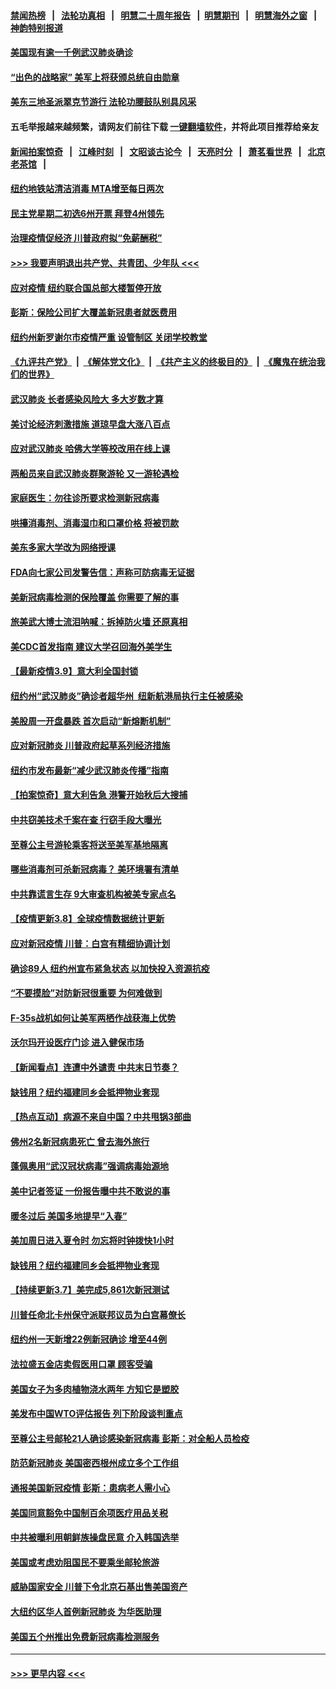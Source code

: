 #### [禁闻热榜](热点新闻.md?=0)  &nbsp;&nbsp;|&nbsp;&nbsp; [法轮功真相](https://github.com/gfw-breaker/truth/blob/master/README.md?=0) &nbsp;&nbsp;|&nbsp;&nbsp; [明慧二十周年报告](https://github.com/gfw-breaker/mh-reports/blob/master/README.md?=0) &nbsp;&nbsp;|&nbsp;&nbsp;[明慧期刊](https://github.com/gfw-breaker/mh-qikan) &nbsp;&nbsp;|&nbsp;&nbsp; [明慧海外之窗](https://github.com/gfw-breaker/mh-news/blob/master/README.md?=0) &nbsp;&nbsp;|&nbsp;&nbsp; [神韵特别报道](https://github.com/gfw-breaker/mh-news/blob/master/shenyun.md?=0)
#### [美国现有逾一千例武汉肺炎确诊](../pages/nsc412/n11932451.md?t=03112303) 
#### [“出色的战略家” 美军上将获颁总统自由勋章](../pages/nsc412/n11932193.md?t=03112303) 
#### [美东三地圣派翠克节游行  法轮功腰鼓队别具风采](../pages/nsc412/n11931646.md?t=03112303) 
#### 五毛举报越来越频繁，请网友们前往下载 [一键翻墙软件](https://github.com/gfw-breaker/ssr-accounts)，并将此项目推荐给亲友
#### [新闻拍案惊奇](https://github.com/gfw-breaker/banned-news/blob/master/pages/link4.md) &nbsp;&nbsp;|&nbsp;&nbsp; [江峰时刻](https://github.com/gfw-breaker/banned-news/blob/master/pages/link4.md) &nbsp;&nbsp;|&nbsp;&nbsp; [文昭谈古论今](https://github.com/gfw-breaker/banned-news/blob/master/pages/link4.md) &nbsp;&nbsp;|&nbsp;&nbsp; [天亮时分](https://github.com/gfw-breaker/banned-news/blob/master/pages/link4.md) &nbsp;&nbsp;|&nbsp;&nbsp; [萧茗看世界](https://github.com/gfw-breaker/banned-news/blob/master/pages/link4.md) &nbsp;&nbsp;|&nbsp;&nbsp; [北京老茶馆](https://github.com/gfw-breaker/banned-news/blob/master/pages/link4.md) &nbsp;&nbsp;|&nbsp;&nbsp; 
#### [纽约地铁站清洁消毒  MTA增至每日两次](../pages/nsc412/n11931570.md?t=03112303) 
#### [民主党星期二初选6州开票 拜登4州领先](../pages/nsc412/n11931114.md?t=03112303) 
#### [治理疫情促经济 川普政府拟“免薪酬税”](../pages/nsc412/n11931088.md?t=03112303) 
#### [>>> 我要声明退出共产党、共青团、少年队 <<<](https://github.com/begood0513/goodnews/blob/master/quit/letter.md) 
#### [应对疫情 纽约联合国总部大楼暂停开放](../pages/nsc412/n11930658.md?t=03112303) 
#### [彭斯：保险公司扩大覆盖新冠患者就医费用](../pages/nsc412/n11930726.md?t=03112303) 
#### [纽约州新罗谢尔市疫情严重  设管制区 关闭学校教堂](../pages/nsc412/n11930740.md?t=03112303) 
#### [《九评共产党》](https://github.com/begood0513/9ping.md/blob/master/README.md) &nbsp;|&nbsp; [《解体党文化》](../../../../jtdwh.md/blob/master/README.md)  &nbsp;|&nbsp; [《共产主义的终极目的》](../../../../gczydzjmd.md/blob/master/README.md) &nbsp;|&nbsp; [《魔鬼在统治我们的世界》](../../../../mgztzwmdsj.md/blob/master/README.md) 
#### [武汉肺炎 长者感染风险大 多大岁数才算](../pages/nsc412/n11930449.md?t=03112303) 
#### [美讨论经济刺激措施 道琼早盘大涨八百点](../pages/nsc412/n11930191.md?t=03112303) 
#### [应对武汉肺炎 哈佛大学等校改用在线上课](../pages/nsc412/n11930193.md?t=03112303) 
#### [两船员来自武汉肺炎群聚游轮 又一游轮遇检](../pages/nsc412/n11929594.md?t=03112303) 
#### [家庭医生：勿往诊所要求检测新冠病毒](../pages/nsc412/n11928883.md?t=03112303) 
#### [哄擡消毒剂、消毒湿巾和口罩价格  将被罚款](../pages/nsc412/n11928907.md?t=03112303) 
#### [美东多家大学改为网络授课](../pages/nsc412/n11928896.md?t=03112303) 
#### [FDA向七家公司发警告信：声称可防病毒无证据](../pages/nsc412/n11928912.md?t=03112303) 
#### [美新冠病毒检测的保险覆盖 你需要了解的事](../pages/nsc412/n11928755.md?t=03112303) 
#### [旅美武大博士流泪呐喊：拆掉防火墙 还原真相](../pages/nsc412/n11928097.md?t=03112303) 
#### [美CDC首发指南 建议大学召回海外美学生](../pages/nsc412/n11928060.md?t=03112303) 
#### [【最新疫情3.9】意大利全国封锁](../pages/nsc412/n11925735.md?t=03112303) 
#### [纽约州“武汉肺炎”确诊者超华州  纽新航港局执行主任被感染](../pages/nsc412/n11927714.md?t=03112303) 
#### [美股周一开盘暴跌 首次启动“新熔断机制”](../pages/nsc412/n11927447.md?t=03112303) 
#### [应对新冠肺炎 川普政府起草系列经济措施](../pages/nsc412/n11927327.md?t=03112303) 
#### [纽约市发布最新“减少武汉肺炎传播”指南](../pages/nsc412/n11926234.md?t=03112303) 
#### [【拍案惊奇】意大利告急 港警开始秋后大搜捕](../pages/nsc412/n11926063.md?t=03112303) 
#### [中共窃美技术千案在查 行窃手段大曝光](../pages/nsc412/n11874117.md?t=03112303) 
#### [至尊公主号游轮乘客将送至美军基地隔离](../pages/nsc412/n11925689.md?t=03112303) 
#### [哪些消毒剂可杀新冠病毒？ 美环境署有清单](../pages/nsc412/n11923343.md?t=03112303) 
#### [中共靠谎言生存 9大审查机构被美专家点名](../pages/nsc412/n11925444.md?t=03112303) 
#### [【疫情更新3.8】全球疫情数据统计更新](../pages/nsc412/n11923562.md?t=03112303) 
#### [应对新冠疫情 川普：白宫有精细协调计划](../pages/nsc412/n11925128.md?t=03112303) 
#### [确诊89人  纽约州宣布紧急状态  以加快投入资源抗疫](../pages/nsc412/n11925077.md?t=03112303) 
#### [“不要摸脸”对防新冠很重要 为何难做到](../pages/nsc412/n11916113.md?t=03112303) 
#### [F-35s战机如何让美军两栖作战获海上优势](../pages/nsc412/n11896520.md?t=03112303) 
#### [沃尔玛开设医疗门诊 进入健保市场](../pages/nsc412/n11923534.md?t=03112303) 
#### [【新闻看点】连遭中外谴责 中共末日节奏？](../pages/nsc412/n11923402.md?t=03112303) 
#### [缺钱用？纽约福建同乡会抵押物业套现](../pages/nsc412/n11923090.md?t=03112303) 
#### [【热点互动】病源不来自中国？中共甩锅3部曲](../pages/nsc412/n11923404.md?t=03112303) 
#### [佛州2名新冠病患死亡 曾去海外旅行](../pages/nsc412/n11923309.md?t=03112303) 
#### [蓬佩奥用“武汉冠状病毒”强调病毒始源地](../pages/nsc412/n11923252.md?t=03112303) 
#### [美中记者签证 一份报告曝中共不敢说的事](../pages/nsc412/n11923242.md?t=03112303) 
#### [暖冬过后 美国多地提早“入春”](../pages/nsc412/n11923232.md?t=03112303) 
#### [美加周日进入夏令时 勿忘将时钟拨快1小时](../pages/nsc412/n11923222.md?t=03112303) 
#### [缺钱用？纽约福建同乡会抵押物业套现](../pages/nsc412/n11921870.md?t=03112303) 
#### [【持续更新3.7】美完成5,861次新冠测试](../pages/nsc412/n11921647.md?t=03112303) 
#### [川普任命北卡州保守派联邦议员为白宫幕僚长](../pages/nsc412/n11922507.md?t=03112303) 
#### [纽约州一天新增22例新冠确诊  增至44例](../pages/nsc412/n11922043.md?t=03112303) 
#### [法拉盛五金店卖假医用口罩  顾客受骗](../pages/nsc412/n11922036.md?t=03112303) 
#### [美国女子为多肉植物浇水两年 方知它是塑胶](../pages/nsc412/n11921742.md?t=03112303) 
#### [美发布中国WTO评估报告 列下阶段谈判重点](../pages/nsc412/n11921572.md?t=03112303) 
#### [至尊公主号邮轮21人确诊感染新冠病毒   彭斯：对全船人员检疫](../pages/nsc412/n11921909.md?t=03112303) 
#### [防范新冠肺炎 美国密西根州成立多个工作组](../pages/nsc412/n11921740.md?t=03112303) 
#### [通报美国新冠疫情 彭斯：患病老人需小心](../pages/nsc412/n11921714.md?t=03112303) 
#### [美国同意豁免中国制百余项医疗用品关税](../pages/nsc412/n11921400.md?t=03112303) 
#### [中共被曝利用朝鲜族操盘民意 介入韩国选举](../pages/nsc412/n11921006.md?t=03112303) 
#### [美国或考虑劝阻国民不要乘坐邮轮旅游](../pages/nsc412/n11921247.md?t=03112303) 
#### [威胁国家安全 川普下令北京石基出售美国资产](../pages/nsc412/n11921036.md?t=03112303) 
#### [大纽约区华人首例新冠肺炎  为华医助理](../pages/nsc412/n11921110.md?t=03112303) 
#### [美国五个州推出免费新冠病毒检测服务](../pages/nsc412/n11921001.md?t=03112303) 

----
#### [ >>> 更早内容 <<< ](../indexes/nsc412-earlier.md)
